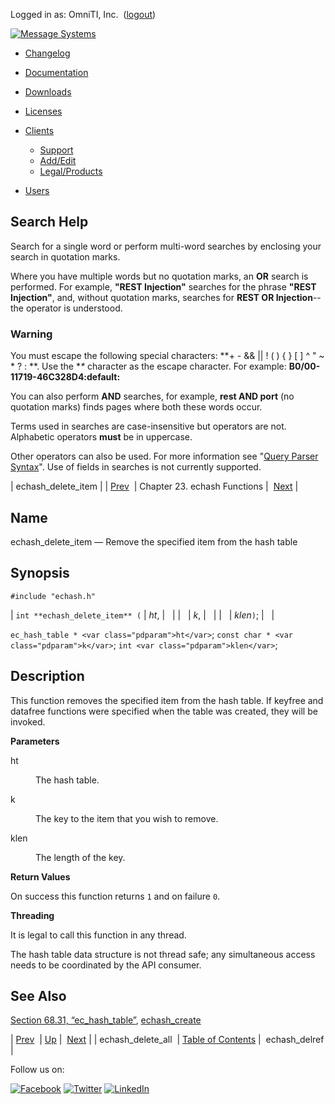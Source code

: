 Logged in as: OmniTI, Inc.  ([logout](https://support.messagesystems.com/logout.php))

[![Message Systems](https://support.messagesystems.com/images/ms-white205.png)](https://support.messagesystems.com/start.php) 

*   [Changelog](https://support.messagesystems.com/start.php?show=changelog)
*   [Documentation](https://support.messagesystems.com/docs/)
*   [Downloads](https://support.messagesystems.com/start.php)

*   [Licenses](https://support.messagesystems.com/license_summary.php)
*   <a href="">Clients</a>
    *   [Support](https://support.messagesystems.com/cs.php)
    *   [Add/Edit](https://support.messagesystems.com/edit_client.php)
    *   [Legal/Products](https://support.messagesystems.com/edit_products.php)
*   [Users](https://support.messagesystems.com/edit_customer.php)

## Search Help

Search for a single word or perform multi-word searches by enclosing your search in quotation marks.

Where you have multiple words but no quotation marks, an **OR** search is performed. For example, **"REST Injection"** searches for the phrase **"REST Injection"**, and, without quotation marks, searches for **REST OR Injection**--the operator is understood.

### Warning

You must escape the following special characters: **+ - && || ! ( ) { } [ ] ^ " ~ * ? : \**. Use the **\** character as the escape character. For example: **B0/00-11719-46C328D4\:default\:**

You can also perform **AND** searches, for example, **rest AND port** (no quotation marks) finds pages where both these words occur.

Terms used in searches are case-insensitive but operators are not. Alphabetic operators **must** be in uppercase.

Other operators can also be used. For more information see "[Query Parser Syntax](https://lucene.apache.org/core/old_versioned_docs/versions/3_0_0/queryparsersyntax.html)". Use of fields in searches is not currently supported.

| echash_delete_item |
| [Prev](apis.echash_delete_all.php)  | Chapter 23. echash Functions |  [Next](apis.echash_delref.php) |

<a name="apis.echash_delete_item"></a>
## Name

echash_delete_item — Remove the specified item from the hash table

## Synopsis

`#include "echash.h"`

| `int **echash_delete_item** (` | <var class="pdparam">ht</var>, |   |
|   | <var class="pdparam">k</var>, |   |
|   | <var class="pdparam">klen</var>`)`; |   |

`ec_hash_table * <var class="pdparam">ht</var>`;
`const char * <var class="pdparam">k</var>`;
`int <var class="pdparam">klen</var>`;<a name="idp23737520"></a>
## Description

This function removes the specified item from the hash table. If keyfree and datafree functions were specified when the table was created, they will be invoked.

**Parameters**

<dl class="variablelist">

<dt>ht</dt>

<dd>

The hash table.

</dd>

<dt>k</dt>

<dd>

The key to the item that you wish to remove.

</dd>

<dt>klen</dt>

<dd>

The length of the key.

</dd>

</dl>

**Return Values**

On success this function returns `1` and on failure `0`.

**Threading**

It is legal to call this function in any thread.

The hash table data structure is not thread safe; any simultaneous access needs to be coordinated by the API consumer.

<a name="idp23749088"></a>
## See Also

[Section 68.31, “ec_hash_table”](structs.ec_hash_table.php "68.31. ec_hash_table"), [echash_create](apis.echash_create.php "echash_create")

| [Prev](apis.echash_delete_all.php)  | [Up](echash.php) |  [Next](apis.echash_delref.php) |
| echash_delete_all  | [Table of Contents](index.php) |  echash_delref |

Follow us on:

[![Facebook](https://support.messagesystems.com/images/icon-facebook.png)](http://www.facebook.com/messagesystems) [![Twitter](https://support.messagesystems.com/images/icon-twitter.png)](http://twitter.com/#!/MessageSystems) [![LinkedIn](https://support.messagesystems.com/images/icon-linkedin.png)](http://www.linkedin.com/company/message-systems)